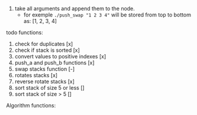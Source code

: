 1. take all arguments and append them to the node.
    - for exemple `./push_swap "1 2 3 4"` will be stored from top to bottom as: [1, 2, 3, 4]      

todo functions:

1. check for duplicates [x]
2. check if stack is sorted [x]
3. convert values to positive indexes [x]
4. push_a and push_b functions [x]
5. swap stacks function [-]
6. rotates stacks [x]
7. reverse rotate stacks [x]
8. sort stack of size 5 or less []
9. sort stack of size > 5 []

Algorithm functions:
